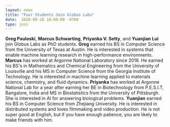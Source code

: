 ```yaml
---
layout: news
title: "Four Students Join Globus Labs"
date:  2020-09-28 10:00:00 -0700
type: join
---
```

**Greg Pauloski**, **Marcus Schwarting**, **Priyanka V. Setty**, and **Yuanjian Lui** join Globus Labs as PhD students.
**Greg** earned his BS in Computer Science from the University of Texas at Austin.
He is interested in systems that enable machine learning research in high-performance environments.
**Marcus** has worked at Argonne National Laboratory since 2018. 
He earned his BS's in Mathematics and Chemical Engineering from the University of Louisville and his MS in Computer Science from the Georgia Institute of Technology.
He is interested in machine learning applied to materials science, chemistry, and fluid dynamics.
**Priyanka** has worked at Argonne National Lab for a year after earning her BE in Biotechnology from P.E.S.I.T, Bangalore, India and MS in Biostatistics from the University of Pittsburgh.
She is interested in AI for answering biological problems.
**Yuanjian** earned his BS in Computer Science from Zhejiang University.
He is interested in distributed systems and loves filmmaking and video production.
He is not super good at English, but if you have enough patience, you are likely to make friends with him.
